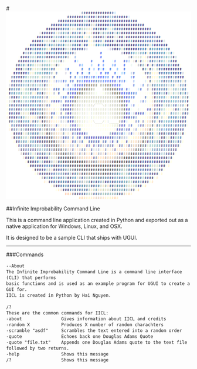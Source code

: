 #![IICL Logo](IICL.png "Infinite Improbability Command Line")

##Infinite Improbability Command Line

This is a command line application created in Python and exported out as a native application for Windows, Linux, and OSX.

It is designed to be a sample CLI that ships with UGUI.

* * *

###Commands

    --About
    The Infinite Improbability Command Line is a command line interface (CLI) that performs
    basic functions and is used as an example program for UGUI to create a GUI for.
    IICL is created in Python by Hai Nguyen.

    /?
    These are the common commands for IICL:
    -about               Gives information about IICL and credits
    -random X            Produces X number of random charachters
    -scramble "asdf"     Scrambles the text entered into a random order
    -quote               Echoes back one Douglas Adams Quote
    -quote "file.txt"    Appends one Douglas Adams quote to the text file followed by two returns.
    -help                Shows this message
    /?                   Shows this message
